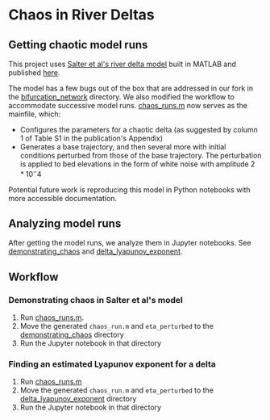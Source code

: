 # Chaos in River Deltas

## Getting chaotic model runs

This project uses [Salter et al's river delta model](
https://github.com/salterg/bifurcation_network) built in MATLAB and published [here](https://www.pnas.org/doi/10.1073/pnas.2010416117).

The model has a few bugs out of the box that are addressed in our fork in the [bifurcation_network](bifurcation_network) directory. We also modified the workflow to accommodate successive model runs. [chaos_runs.m](bifurcation_network/chaos_runs.m) now serves as the mainfile, which:
- Configures the parameters for a chaotic delta (as suggested by column 1 of Table S1 in the publication's Appendix)
- Generates a base trajectory, and then several more with initial conditions perturbed from those of the base trajectory. The perturbation is applied to bed elevations in the form of white noise with amplitude $2*10^-4$

Potential future work is reproducing this model in Python notebooks with more accessible documentation.

## Analyzing model runs

After getting the model runs, we analyze them in Jupyter notebooks. See [demonstrating_chaos](demonstrating_chaos) and [delta_lyapunov_exponent](delta_lyapunov_exponent).

## Workflow
### Demonstrating chaos in Salter et al's model
  1. Run [chaos_runs.m](MATLAB_Chaos/chaos_runs.m).
  2. Move the generated `chaos_run.m` and `eta_perturbed` to the [demonstrating_chaos](demonstrating_chaos) directory
  3. Run the Jupyter notebook in that directory

### Finding an estimated Lyapunov exponent for a delta
  1. Run [chaos_runs.m](bifurcation_network/chaos_runs.m)
  2. Move the generated `chaos_run.m` and `eta_perturbed` to the [delta_lyapunov_exponent](delta_lyapunov_exponent) directory
  3. Run the Jupyter notebook in that directory
